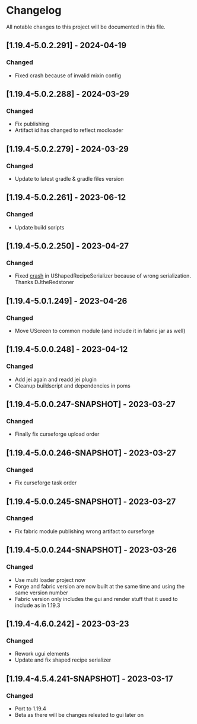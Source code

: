 # Changelog
All notable changes to this project will be documented in this file.

## [1.19.4-5.0.2.291] - 2024-04-19
### Changed
 - Fixed crash because of invalid mixin config

## [1.19.4-5.0.2.288] - 2024-03-29
### Changed
 - Fix publishing
 - Artifact id has changed to reflect modloader

## [1.19.4-5.0.2.279] - 2024-03-29
### Changed
 - Update to latest gradle & gradle files version

## [1.19.4-5.0.2.261] - 2023-06-12
### Changed
 - Update build scripts

## [1.19.4-5.0.2.250] - 2023-04-27
### Changed
 - Fixed [crash](https://github.com/MC-U-Team/U-Team-Core/pull/256) in UShapedRecipeSerializer because of wrong serialization. Thanks DJtheRedstoner

## [1.19.4-5.0.1.249] - 2023-04-26
### Changed
 - Move UScreen to common module (and include it in fabric jar as well)

## [1.19.4-5.0.0.248] - 2023-04-12
### Changed
 - Add jei again and readd jei plugin
 - Cleanup buildscript and dependencies in poms

## [1.19.4-5.0.0.247-SNAPSHOT] - 2023-03-27
### Changed
 - Finally fix curseforge upload order

## [1.19.4-5.0.0.246-SNAPSHOT] - 2023-03-27
### Changed
 - Fix curseforge task order

## [1.19.4-5.0.0.245-SNAPSHOT] - 2023-03-27
### Changed
 - Fix fabric module publishing wrong artifact to curseforge

## [1.19.4-5.0.0.244-SNAPSHOT] - 2023-03-26
### Changed
 - Use multi loader project now
 - Forge and fabric version are now built at the same time and using the same version number
 - Fabric version only includes the gui and render stuff that it used to include as in 1.19.3
 
## [1.19.4-4.6.0.242] - 2023-03-23
### Changed
 - Rework ugui elements
 - Update and fix shaped recipe serializer

## [1.19.4-4.5.4.241-SNAPSHOT] - 2023-03-17
### Changed
 - Port to 1.19.4
 - Beta as there will be changes releated to gui later on